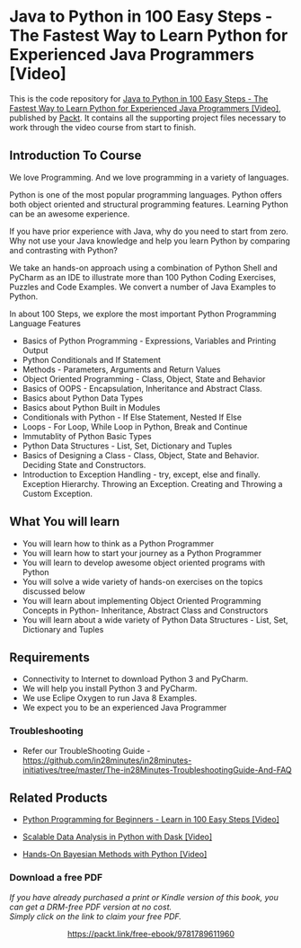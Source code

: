 # Java to Python in 100 Easy Steps - The Fastest Way to Learn Python for Experienced Java Programmers [Video]
This is the code repository for [Java to Python in 100 Easy Steps - The Fastest Way to Learn Python for Experienced Java Programmers [Video]](https://www.packtpub.com/big-data-and-business-intelligence/hands-bayesian-methods-python-video?utm_source=github&utm_medium=repository&utm_campaign=9781789347692), published by [Packt](https://www.packtpub.com/?utm_source=github). It contains all the supporting project files necessary to work through the video course from start to finish.


## Introduction To Course

We love Programming. And we love programming in a variety of languages.

Python is one of the most popular programming languages. Python offers both object oriented and structural programming features. Learning Python can be an awesome experience. 

If you have prior experience with Java, why do you need to start from zero. Why not use your Java knowledge and help you learn Python by comparing and contrasting with Python?

We take an hands-on approach using a combination of Python Shell and PyCharm as an IDE to illustrate more than 100 Python Coding Exercises, Puzzles and Code Examples.  We convert a number of Java Examples to Python.

In about 100 Steps, we explore the most important Python Programming Language Features
- Basics of Python Programming - Expressions, Variables and Printing Output
- Python Conditionals and If Statement
- Methods - Parameters, Arguments and Return Values
- Object Oriented Programming - Class, Object, State and Behavior
- Basics of OOPS - Encapsulation, Inheritance and Abstract Class.
- Basics about Python Data Types
- Basics about Python Built in Modules
- Conditionals with Python - If Else Statement,  Nested If Else
- Loops - For Loop, While Loop in Python, Break and Continue
- Immutablity of Python Basic Types
- Python Data Structures - List, Set, Dictionary and Tuples
- Basics of Designing a Class - Class, Object, State and Behavior. Deciding State and Constructors. 
- Introduction to Exception Handling - try, except, else and finally. Exception Hierarchy. Throwing an Exception. Creating and Throwing a Custom Exception.

## What You will learn
- You will learn how to think as a Python Programmer
- You will learn how to start your journey as a Python Programmer
- You will learn to develop awesome object oriented programs with Python
- You will solve a wide variety of hands-on exercises on the topics discussed below
- You will learn about implementing Object Oriented Programming Concepts in Python- Inheritance, Abstract Class and Constructors
- You will learn about a wide variety of Python Data Structures - List, Set, Dictionary and Tuples

## Requirements
- Connectivity to Internet to download Python 3 and PyCharm.
- We will help you install Python 3 and PyCharm.
- We use Eclipe Oxygen to run Java 8 Examples.
- We expect you to be an experienced Java Programmer


### Troubleshooting
- Refer our TroubleShooting Guide - https://github.com/in28minutes/in28minutes-initiatives/tree/master/The-in28Minutes-TroubleshootingGuide-And-FAQ

## Related Products
* [Python Programming for Beginners - Learn in 100 Easy Steps [Video]](https://www.packtpub.com/big-data-and-business-intelligence/hands-bayesian-methods-python-video?utm_source=github&utm_medium=repository&utm_campaign=9781789347692)

* [Scalable Data Analysis in Python with Dask [Video]](https://www.packtpub.com/big-data-and-business-intelligence/hands-bayesian-methods-python-video?utm_source=github&utm_medium=repository&utm_campaign=9781789347692)

* [Hands-On Bayesian Methods with Python [Video]](https://www.packtpub.com/big-data-and-business-intelligence/hands-bayesian-methods-python-video?utm_source=github&utm_medium=repository&utm_campaign=9781789347692)

### Download a free PDF

 <i>If you have already purchased a print or Kindle version of this book, you can get a DRM-free PDF version at no cost.<br>Simply click on the link to claim your free PDF.</i>
<p align="center"> <a href="https://packt.link/free-ebook/9781789611960">https://packt.link/free-ebook/9781789611960 </a> </p>